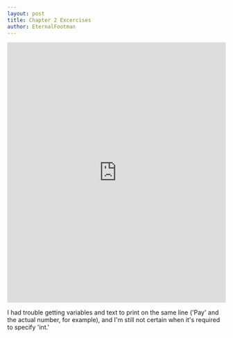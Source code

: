 ```yaml
---
layout: post
title: Chapter 2 Excercises
author: EternalFootman
---
```

<iframe src="https://trinket.io/embed/python/908df8f6d6" width="100%" height="600" frameborder="0" marginwidth="0" marginheight="0" allowfullscreen></iframe>

I had trouble getting variables and text to print on the same line ('Pay' and the actual number, for example), and I'm still not certain when it's required to specify 'int.'
